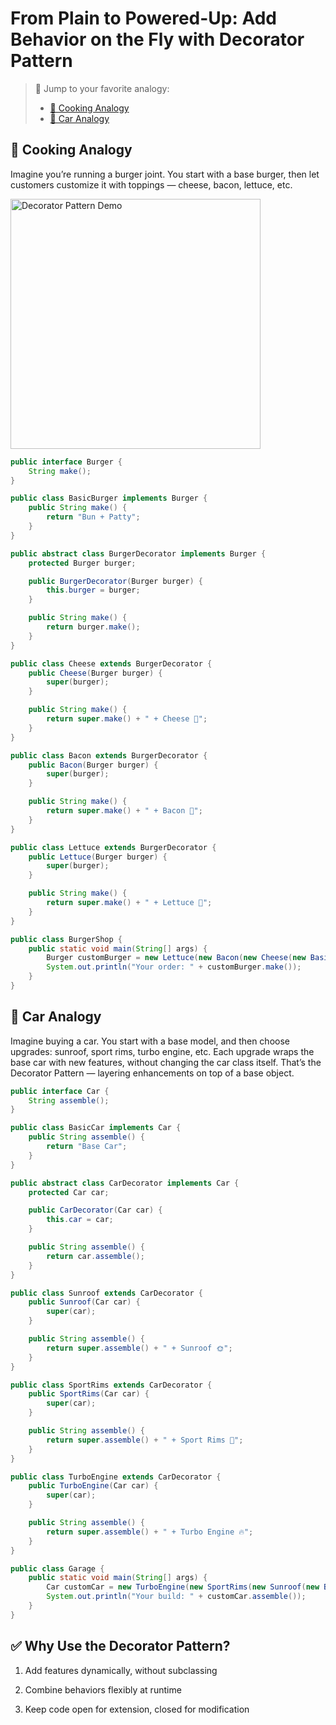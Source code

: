 # From Plain to Powered-Up: Add Behavior on the Fly with Decorator Pattern

> 🔀 Jump to your favorite analogy:  
> - [🍳 Cooking Analogy](https://github.com/nemaderinku/Design-patterns/blob/main/DecoratorPattern.md#-cooking-analogy)
> - [🚗 Car Analogy](https://github.com/nemaderinku/Design-patterns/blob/main/DecoratorPattern.md#-cooking-analogy)


## 🍳 Cooking Analogy
Imagine you’re running a burger joint. You start with a base burger, then let customers customize it with toppings — cheese, bacon, lettuce, etc.

<img src="./videos/DecoratorPattern-cookinganalogy.gif" width="400" alt="Decorator Pattern Demo">

```Java
public interface Burger {
    String make();
}

public class BasicBurger implements Burger {
    public String make() {
        return "Bun + Patty";
    }
}

public abstract class BurgerDecorator implements Burger {
    protected Burger burger;

    public BurgerDecorator(Burger burger) {
        this.burger = burger;
    }

    public String make() {
        return burger.make();
    }
}

public class Cheese extends BurgerDecorator {
    public Cheese(Burger burger) {
        super(burger);
    }

    public String make() {
        return super.make() + " + Cheese 🧀";
    }
}

public class Bacon extends BurgerDecorator {
    public Bacon(Burger burger) {
        super(burger);
    }

    public String make() {
        return super.make() + " + Bacon 🥓";
    }
}

public class Lettuce extends BurgerDecorator {
    public Lettuce(Burger burger) {
        super(burger);
    }

    public String make() {
        return super.make() + " + Lettuce 🥬";
    }
}

public class BurgerShop {
    public static void main(String[] args) {
        Burger customBurger = new Lettuce(new Bacon(new Cheese(new BasicBurger())));
        System.out.println("Your order: " + customBurger.make());
    }
}
```


## 🚗 Car Analogy

Imagine buying a car. You start with a base model, and then choose upgrades: sunroof, sport rims, turbo engine, etc. Each upgrade wraps the base car with new features, without changing the car class itself. That’s the Decorator Pattern — layering enhancements on top of a base object.

```Java
public interface Car {
    String assemble();
}

public class BasicCar implements Car {
    public String assemble() {
        return "Base Car";
    }
}

public abstract class CarDecorator implements Car {
    protected Car car;

    public CarDecorator(Car car) {
        this.car = car;
    }

    public String assemble() {
        return car.assemble();
    }
}

public class Sunroof extends CarDecorator {
    public Sunroof(Car car) {
        super(car);
    }

    public String assemble() {
        return super.assemble() + " + Sunroof 🌞";
    }
}

public class SportRims extends CarDecorator {
    public SportRims(Car car) {
        super(car);
    }

    public String assemble() {
        return super.assemble() + " + Sport Rims 🛞";
    }
}

public class TurboEngine extends CarDecorator {
    public TurboEngine(Car car) {
        super(car);
    }

    public String assemble() {
        return super.assemble() + " + Turbo Engine 🔥";
    }
}

public class Garage {
    public static void main(String[] args) {
        Car customCar = new TurboEngine(new SportRims(new Sunroof(new BasicCar())));
        System.out.println("Your build: " + customCar.assemble());
    }
}


```

## ✅ Why Use the Decorator Pattern?
1. Add features dynamically, without subclassing

2. Combine behaviors flexibly at runtime

3. Keep code open for extension, closed for modification